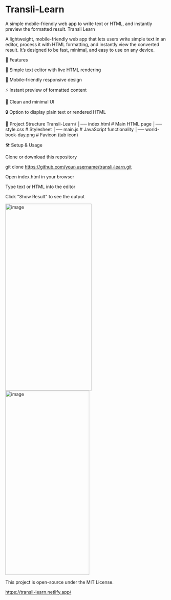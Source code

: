 # Transli-Learn
A simple mobile-friendly web app to write text or HTML, and instantly preview the formatted result.
Transli Learn

A lightweight, mobile-friendly web app that lets users write simple text in an editor, process it with HTML formatting, and instantly view the converted result.
It’s designed to be fast, minimal, and easy to use on any device.

🚀 Features

📝 Simple text editor with live HTML rendering

📱 Mobile-friendly responsive design

⚡ Instant preview of formatted content

🎨 Clean and minimal UI

🔒 Option to display plain text or rendered HTML

📂 Project Structure
Transli-Learn/
│── index.html      # Main HTML page
│── style.css       # Stylesheet
│── main.js         # JavaScript functionality
│── world-book-day.png # Favicon (tab icon)

🛠️ Setup & Usage

Clone or download this repository

git clone https://github.com/your-username/transli-learn.git


Open index.html in your browser

Type text or HTML into the editor

Click "Show Result" to see the output

<img width="269" height="584" alt="image" src="https://github.com/user-attachments/assets/0df24380-b474-46c7-bd7c-f02cf76d2e57" />
<img width="262" height="575" alt="image" src="https://github.com/user-attachments/assets/c60f5a57-5996-425b-bff3-5d322ac37b9b" />

This project is open-source under the MIT License.

https://transli-learn.netlify.app/
